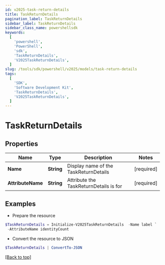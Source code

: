 ```yaml
---
id: v2025-task-return-details
title: TaskReturnDetails
pagination_label: TaskReturnDetails
sidebar_label: TaskReturnDetails
sidebar_class_name: powershellsdk
keywords:
  [
    'powershell',
    'PowerShell',
    'sdk',
    'TaskReturnDetails',
    'V2025TaskReturnDetails',
  ]
slug: /tools/sdk/powershell/v2025/models/task-return-details
tags:
  [
    'SDK',
    'Software Development Kit',
    'TaskReturnDetails',
    'V2025TaskReturnDetails',
  ]
---
```


# TaskReturnDetails

## Properties

| Name | Type | Description | Notes |
| --- | --- | --- | --- |
| **Name** | **String** | Display name of the TaskReturnDetails | [required] |
| **AttributeName** | **String** | Attribute the TaskReturnDetails is for | [required] |

## Examples

- Prepare the resource

```powershell
$TaskReturnDetails = Initialize-V2025TaskReturnDetails  -Name label `
 -AttributeName identityCount
```

- Convert the resource to JSON

```powershell
$TaskReturnDetails | ConvertTo-JSON
```

[[Back to top]](#)
